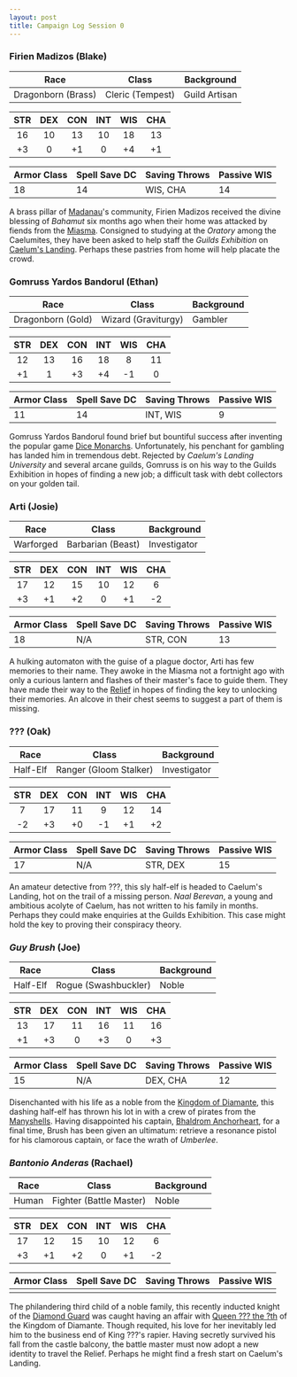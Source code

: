 ```yaml
---
layout: post
title: Campaign Log Session 0
---
```


### Firien Madizos (Blake)

| Race               | Class            | Background    |
| ------------------ | ---------------- | ------------- |
| Dragonborn (Brass) | Cleric (Tempest) | Guild Artisan |

|  STR  |  DEX  |  CON  |  INT  |  WIS  |  CHA  |
| :---: | :---: | :---: | :---: | :---: | :---: |
| 16    | 10    | 13    | 10    | 18    | 13    |
| +3    | 0     | +1    | 0     | +4    | +1    |

| Armor Class | Spell Save DC | Saving Throws | Passive WIS |
| ----------- | ------------- | ------------- | ----------- |
| 18          | 14            | WIS, CHA      | 14          |

A brass pillar of [Madanau](profundus#madanau)'s community, Firien Madizos received the divine blessing of *Bahamut* six months ago when their home was attacked by fiends from the [Miasma](getting-started#the-miasma). Consigned to studying at the *Oratory* among the Caelumites, they have been asked to help staff the *Guilds Exhibition* on [Caelum's Landing](profundus#caelums-landing). Perhaps these pastries from home will help placate the crowd.

### Gomruss Yardos Bandorul (Ethan)

| Race              | Class               | Background |
| ----------------- | ------------------- | ---------- |
| Dragonborn (Gold) | Wizard (Graviturgy) | Gambler    |

|  STR  |  DEX  |  CON  |  INT  |  WIS  |  CHA  |
| :---: | :---: | :---: | :---: | :---: | :---: |
| 12    | 13    | 16    | 18    | 8     | 11    |
| +1    | 1     | +3    | +4    | -1    | 0     |

| Armor Class | Spell Save DC | Saving Throws | Passive WIS |
| ----------- | ------------- | ------------- | ----------- |
| 11          | 14            | INT, WIS      | 9           |

Gomruss Yardos Bandorul found brief but bountiful success after inventing the popular game [Dice Monarchs](river). Unfortunately, his penchant for gambling has landed him in tremendous debt. Rejected by *Caelum's Landing University* and several arcane guilds, Gomruss is on his way to the Guilds Exhibition in hopes of finding a new job; a difficult task with debt collectors on your golden tail.

### Arti (Josie)

| Race      | Class             | Background   |
| --------- | ----------------- | ------------ |
| Warforged | Barbarian (Beast) | Investigator |

|  STR  |  DEX  |  CON  |  INT  |  WIS  |  CHA  |
| :---: | :---: | :---: | :---: | :---: | :---: |
| 17    | 12    | 15    | 10    | 12    | 6     |
| +3    | +1    | +2    | 0     | +1    | -2    |

| Armor Class | Spell Save DC | Saving Throws | Passive WIS |
| ----------- | ------------- | ------------- | ----------- |
| 18          | N/A           | STR, CON      | 13          |

A hulking automaton with the guise of a plague doctor, Arti has few memories to their name. They awoke in the Miasma not a fortnight ago with only a curious lantern and flashes of their master's face to guide them. They have made their way to the [Relief](getting-started#the-relief) in hopes of finding the key to unlocking their memories. An alcove in their chest seems to suggest a part of them is missing.

### ??? (Oak)

| Race     | Class                  | Background   |
| -------- | ---------------------- | ------------ |
| Half-Elf | Ranger (Gloom Stalker) | Investigator |

|  STR  |  DEX  |  CON  |  INT  |  WIS  |  CHA  |
| :---: | :---: | :---: | :---: | :---: | :---: |
|  7    | 17    | 11    |  9    | 12    | 14    |
| -2    | +3    | +0    | -1    | +1    | +2    |

| Armor Class | Spell Save DC | Saving Throws | Passive WIS |
| ----------- | ------------- | ------------- | ----------- |
| 17          | N/A           | STR, DEX      | 15          |

An amateur detective from ???, this sly half-elf is headed to Caelum's Landing, hot on the trail of a missing person. *Naal Berevan*, a young and ambitious acolyte of Caelum, has not written to his family in months. Perhaps they could make enquiries at the Guilds Exhibition. This case might hold the key to proving their conspiracy theory.

### *Guy Brush* (Joe)

| Race     | Class                | Background |
| -------- | -------------------- | ---------- |
| Half-Elf | Rogue (Swashbuckler) | Noble      |

|  STR  |  DEX  |  CON  |  INT  |  WIS  |  CHA  |
| :---: | :---: | :---: | :---: | :---: | :---: |
| 13    | 17    | 11    | 16    | 11    | 16    |
| +1    | +3    | 0     | +3    | 0     | +3    |

| Armor Class | Spell Save DC | Saving Throws | Passive WIS |
| ----------- | ------------- | ------------- | ----------- |
| 15          | N/A           | DEX, CHA      | 12          |

Disenchanted with his life as a noble from the [Kingdom of Diamante](montanum#kingdom-of-diamante), this dashing half-elf has thrown his lot in with a crew of pirates from the [Manyshells](contritus#the-manyshells). Having disappointed his captain, [Bhaldrom Anchorheart](confederacy-of-privateers#bhaldrom-anchorheart), for a final time, Brush has been given an ultimatum: retrieve a resonance pistol for his clamorous captain, or face the wrath of *Umberlee*.

### *Bantonio Anderas* (Rachael)

| Race  | Class                   | Background |
| ----- | ----------------------- | ---------- |
| Human | Fighter (Battle Master) | Noble      |

|  STR  |  DEX  |  CON  |  INT  |  WIS  |  CHA  |
| :---: | :---: | :---: | :---: | :---: | :---: |
| 17    | 12    | 15    | 10    | 12    | 6     |
| +3    | +1    | +2    | 0     | +1    | -2    |

| Armor Class | Spell Save DC | Saving Throws | Passive WIS |
| ----------- | ------------- | ------------- | ----------- |
|             |               |               |             |

The philandering third child of a noble family, this recently inducted knight of the [Diamond Guard](diamond-guard) was caught having an affair with [Queen ??? the ?th]() of the Kingdom of Diamante. Though requited, his love for her inevitably led him to the business end of King ???'s rapier. Having secretly survived his fall from the castle balcony, the battle master must now adopt a new identity to travel the Relief. Perhaps he might find a fresh start on Caelum's Landing.
